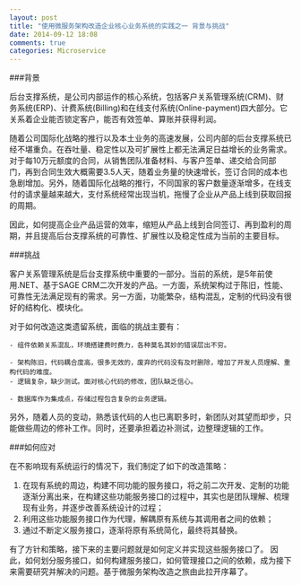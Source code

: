 ```yaml
---
layout: post
title: "使用微服务架构改造企业核心业务系统的实践之一 背景与挑战"
date: 2014-09-12 18:08
comments: true
categories: Microservice
---
```


###背景

后台支撑系统，是公司内部运作的核心系统，包括客户关系管理系统(CRM)、财务系统(ERP)、计费系统(Billing)和在线支付系统(Online-payment)四大部分。它关系着企业能否锁定客户，能否有效签单、算账并获得利润。

随着公司国际化战略的推行以及本土业务的高速发展，公司内部的后台支撑系统已经不堪重负。在吞吐量、稳定性以及可扩展性上都无法满足日益增长的业务需求。对于每10万元额度的合同，从销售团队准备材料、与客户签单、递交给合同部门，再到合同生效大概需要3.5人天，随着业务量的快速增长，签订合同的成本也急剧增加。另外，随着国际化战略的推行，不同国家的客户数量逐渐增多，在线支付的请求量越来越大，支付系统经常出现当机，拖慢了企业从产品上线到获取回报的周期。

因此，如何提高企业产品运营的效率，缩短从产品上线到合同签订、再到盈利的周期，并且提高后台支撑系统的可靠性、扩展性以及稳定性成为当前的主要目标。

###挑战

客户关系管理系统是后台支撑系统中重要的一部分。当前的系统，是5年前使用.NET、基于SAGE CRM二次开发的产品。一方面，系统架构过于陈旧，性能、可靠性无法满足现有的需求。另一方面，功能繁杂，结构混乱，定制的代码没有很好的结构化、模块化。

对于如何改造这类遗留系统，面临的挑战主要有：

	- 组件依赖关系混乱，环境搭建费时费力，各种莫名其妙的错误层出不穷。
	
	- 架构陈旧，代码耦合度高，很多无效的，废弃的代码没有及时删除，增加了开发人员理解、重构代码的难度。
	- 逻辑复杂，缺少测试。面对核心代码的修改，团队缺乏信心。
	
	- 数据库作为集成点，存储过程包含复杂的业务逻辑。

另外，随着人员的变动，熟悉该代码的人也已离职多时，新团队对其望而却步，只能做些周边的修补工作。同时，还要承担着边补测试，边整理逻辑的工作。


###如何应对

在不影响现有系统运行的情况下，我们制定了如下的改造策略：

1. 在现有系统的周边，构建不同功能的服务接口，将之前二次开发、定制的功能逐渐分离出来，在构建这些功能服务接口的过程中，其实也是团队理解、梳理现有业务，并逐步改善系统设计的过程；
2. 利用这些功能服务接口作为代理，解耦原有系统与其调用者之间的依赖；
3. 通过不断定义服务接口，逐渐将原有系统简化，最终将其替换。


有了方针和策略，接下来的主要问题就是如何定义并实现这些服务接口了。
因此，如何划分服务接口，如何构建服务接口，如何管理接口之间的依赖，成为接下来需要研究并解决的问题。基于微服务架构改造之旅由此拉开序幕了。
